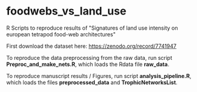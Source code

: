 # foodwebs_vs_land_use
R Scripts to reproduce results of "Signatures of land use intensity on european tetrapod food-web architectures"

First download the dataset here: https://zenodo.org/record/7741947

To reproduce the data preprocessing from the raw data, run script **Preproc_and_make_nets.R**, which loads the Rdata file **raw_data**.

To reproduce manuscript results / Figures, run script **analysis_pipeline.R**, which loads the files **preprocessed_data** and **TrophicNetworksList**.
